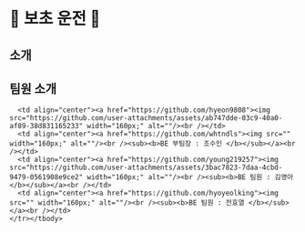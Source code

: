 # 🚗 보초 운전 🚕
## 소개

## 팀원 소개
<table>
    <tbody>
    <tr>
     
      <td align="center"><a href="https://github.com/hyeon9808"><img src="https://github.com/user-attachments/assets/ab747dde-03c9-40a0-af89-38d831165233" width="160px;" alt=""/><br /></td>
      <td align="center"><a href="https://github.com/whtndls"><img src="" width="160px;" alt=""/><br /><sub><b>BE 부팀장 : 조수인 </b></sub></a><br /></td>
      <td align="center"><a href="https://github.com/young219257"><img src="https://github.com/user-attachments/assets/3bac7823-7daa-4cbd-9479-0561908e9ce2" width="160px;" alt=""/><br /><sub><b>BE 팀원 : 김영아 </b></sub></a><br /></td>
      <td align="center"><a href="https://github.com/hyoyeolking"><img src="" width="160px;" alt=""/><br /><sub><b>BE 팀원 : 전효열 </b></sub></a><br /></td>
    </tr></tbody>
</table>
